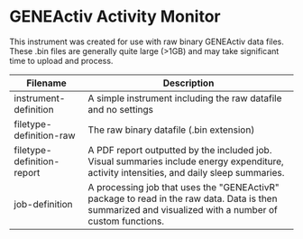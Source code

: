 # GENEActiv Activity Monitor

This instrument was created for use with raw binary GENEActiv data files. These .bin files are generally quite large (>1GB) and may take significant time to upload and process.

| Filename | Description |
| --- | --- |
| instrument-definition | A simple instrument including the raw datafile and no settings |
| filetype-definition-raw | The raw binary datafile (.bin extension) |
| filetype-definition-report | A PDF report outputted by the included job. Visual summaries include energy expenditure, activity intensities, and daily sleep summaries. |
| job-definition | A processing job that uses the "GENEActivR" package to read in the raw data. Data is then summarized and visualized with a number of custom functions. |